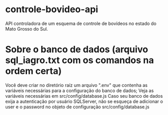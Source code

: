 # controle-bovideo-api
API controladora de um esquema de controle de bovídeos no estado do Mato Grosso do Sul.
# Sobre o banco de dados (arquivo sql_iagro.txt com os comandos na ordem certa)
Você deve criar no diretório raíz um arquivo ".env" que contenha as variáveis necessárias para a configuração do banco de dados;
Veja as variáveis necessárias em src/config/database.js
Caso seu banco de dados exija a autenticação por usuário SQLServer, não se esqueça de adicionar o user e o password no objeto de configuração src/config/database.js
